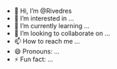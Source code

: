 - 👋 Hi, I’m @Rivedres
- 👀 I’m interested in ...
- 🌱 I’m currently learning ...
- 💞️ I’m looking to collaborate on ...
- 📫 How to reach me ...
- 😄 Pronouns: ...
- ⚡ Fun fact: ...

<!---
Rivedres/Rivedres is a ✨ special ✨ repository because its `README.md` (this file) appears on your GitHub profile.
You can click the Preview link to take a look at your changes.
--->
